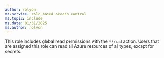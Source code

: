 ```yaml
---
author: rolyon
ms.service: role-based-access-control
ms.topic: include
ms.date: 01/31/2025
ms.author: rolyon
---
```


This role includes global read permissions with the `*/read` action. Users that are assigned this role can read all Azure resources of all types, except for secrets.